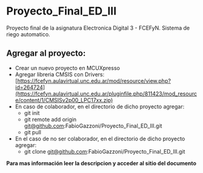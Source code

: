 # Proyecto_Final_ED_III
Proyecto final de la asignatura Electronica Digital 3 - FCEFyN. Sistema de riego automatico.
## Agregar al proyecto:
- Crear un nuevo proyecto en MCUXpresso
- Agregar libreria CMSIS con Drivers: [https://fcefyn.aulavirtual.unc.edu.ar/mod/resource/view.php?id=264724](https://fcefyn.aulavirtual.unc.edu.ar/pluginfile.php/811423/mod_resource/content/1/CMSISv2p00_LPC17xx.zip)
- En caso de colaborador, en el directorio de dicho proyecto agregar:
  - git init
  - git remote add origin git@github.com:FabioGazzoni/Proyecto_Final_ED_III.git
  - git pull
- En el caso de no ser colaborador, en el directorio de dicho proyecto agregar:
  - git clone git@github.com:FabioGazzoni/Proyecto_Final_ED_III.git

**Para mas información leer la descripcion y acceder al sitio del documento**

